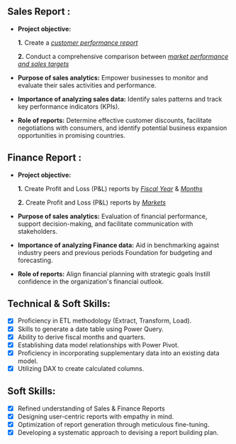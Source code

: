 ## Sales Report :


- **Project objective:** 

    **1.** Create a _[customer performance report](https://github.com/jepez08/Excel-Sales-Analytics/blob/main/Customer%20Performance%20Report.pdf)_ 

    **2.** Conduct a comprehensive comparison between _[market performance and sales targets](https://github.com/jepez08/Excel-Sales-Analytics/blob/main/Market%20Performance%20vs%20Target.pdf)_

- **Purpose of sales analytics:** Empower businesses to monitor and evaluate their sales activities and performance.

- **Importance of analyzing sales data:** Identify sales patterns and track key performance indicators (KPIs).

- **Role of reports:** Determine effective customer discounts, facilitate negotiations with consumers, and identify potential business expansion opportunities in promising countries.


## Finance Report :

- **Project objective:** 

    **1.** Create Profit and Loss (P&L) reports by _[Fiscal Year](https://github.com/jepez08/Excel-Sales-Analytics/blob/main/P%20%26%20L%20Fiscal%20Years%20.pdf)_ & _[Months](https://github.com/jepez08/Excel-Sales-Analytics/blob/main/P%20%26%20L%20Months.pdf)_

   **2.** Create Profit and Loss (P&L) reports by _[Markets](https://github.com/jepez08/Excel-Sales-Analytics/blob/main/P%20%26%20L%20for%20Markets.pdf)_

- **Purpose of sales analytics:** Evaluation of financial performance, support decision-making, and facilitate communication with stakeholders.

- **Importance of analyzing Finance data:** Aid in benchmarking against industry peers and previous periods Foundation for budgeting and forecasting.

- **Role of reports:** Align financial planning with strategic goals Instill confidence in the organization's financial outlook.


## Technical & Soft Skills:
- [x]	Proficiency in ETL methodology (Extract, Transform, Load).
- [x]	Skills to generate a date table using Power Query.
- [x]	Ability to derive fiscal months and quarters.
- [x]	Establishing data model relationships with Power Pivot.
- [x]	Proficiency in incorporating supplementary data into an existing data model.
- [x]	Utilizing DAX to create calculated columns.

## Soft Skills:
- [x]	Refined understanding of Sales & Finance Reports
- [x]	Designing user-centric reports with empathy in mind.
- [x]	Optimization of report generation through meticulous fine-tuning.
- [x]	Developing a systematic approach to devising a report building plan.
